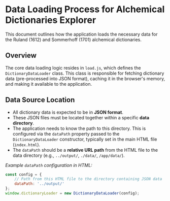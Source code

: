 # Data Loading Process for Alchemical Dictionaries Explorer

This document outlines how the application loads the necessary data for the Ruland (1612) and Sommerhoff (1701) alchemical dictionaries.

## Overview

The core data loading logic resides in `load.js`, which defines the `DictionaryDataLoader` class. This class is responsible for fetching dictionary data (pre-processed into JSON format), caching it in the browser's memory, and making it available to the application.

## Data Source Location

-   All dictionary data is expected to be in **JSON format**.
-   These JSON files must be located together within a specific **data directory**.
-   The application needs to know the path to this directory. This is configured via the `dataPath` property passed to the `DictionaryDataLoader` constructor, typically set in the main HTML file (`index.html`).
-   The `dataPath` should be a **relative URL path** from the HTML file to the data directory (e.g., `../output/`, `./data/`, `/app/data/`).

*Example `dataPath` configuration in HTML:*
```javascript
const config = {
    // Path from this HTML file to the directory containing JSON data
    dataPath: '../output/'
};
window.dictionaryLoader = new DictionaryDataLoader(config);